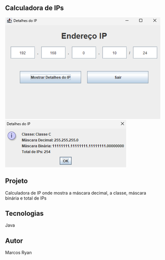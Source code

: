 ## Calculadora de IPs

![](./img/Captura%20de%20tela%202025-06-10%20110254.png) ![](./img/Captura%20de%20tela%202025-06-10%20110331.png)

## Projeto

Calculadora de IP onde mostra a máscara decimal, a classe, máscara binária e total de IPs

## Tecnologias

Java

## Autor

Marcos Ryan 
